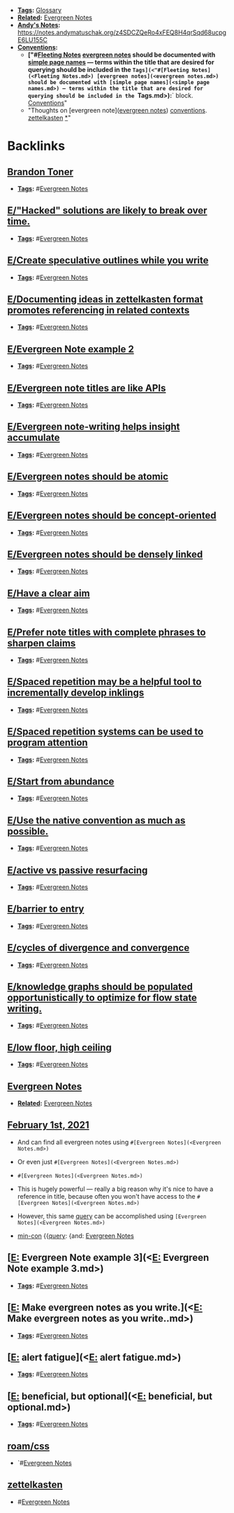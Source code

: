 - **[Tags](<Tags.md>):** [Glossary](<Glossary.md>)
- **[Related](<Related.md>):** [Evergreen Notes](<Evergreen Notes.md>)
- **[Andy's Notes](<Andy's Notes.md>):** https://notes.andymatuschak.org/z4SDCZQeRo4xFEQ8H4qrSqd68ucpgE6LU155C
- **[Conventions](<Conventions.md>):**
    - **["#[Fleeting Notes](<Fleeting Notes.md>) [evergreen notes](<evergreen notes.md>) should be documented with [simple page names](<simple page names.md>) — terms within the title that are desired for querying should be included in the `Tags](<"#[Fleeting Notes](<Fleeting Notes.md>) [evergreen notes](<evergreen notes.md>) should be documented with [simple page names](<simple page names.md>) — terms within the title that are desired for querying should be included in the `Tags.md>):**` block. [Conventions](<Conventions.md>)"
    - "Thoughts on [evergreen note]([evergreen notes](<evergreen notes.md>)) [conventions]([Conventions](<Conventions.md>)). [zettelkasten](<zettelkasten.md>) [*]([Bookmarks](<Bookmarks.md>))"

# Backlinks
## [Brandon Toner](<Brandon Toner.md>)
- **[Tags](<Tags.md>):** #[Evergreen Notes](<Evergreen Notes.md>)

## [E/"Hacked" solutions are likely to break over time.](<E/"Hacked" solutions are likely to break over time..md>)
- **[Tags](<Tags.md>):** #[Evergreen Notes](<Evergreen Notes.md>)

## [E/Create speculative outlines while you write](<E/Create speculative outlines while you write.md>)
- **[Tags](<Tags.md>):** #[Evergreen Notes](<Evergreen Notes.md>)

## [E/Documenting ideas in zettelkasten format promotes referencing in related contexts](<E/Documenting ideas in zettelkasten format promotes referencing in related contexts.md>)
- **[Tags](<Tags.md>):** #[Evergreen Notes](<Evergreen Notes.md>)

## [E/Evergreen Note example 2](<E/Evergreen Note example 2.md>)
- **[Tags](<Tags.md>):** #[Evergreen Notes](<Evergreen Notes.md>)

## [E/Evergreen note titles are like APIs](<E/Evergreen note titles are like APIs.md>)
- **[Tags](<Tags.md>):** #[Evergreen Notes](<Evergreen Notes.md>)

## [E/Evergreen note-writing helps insight accumulate](<E/Evergreen note-writing helps insight accumulate.md>)
- **[Tags](<Tags.md>):** #[Evergreen Notes](<Evergreen Notes.md>)

## [E/Evergreen notes should be atomic](<E/Evergreen notes should be atomic.md>)
- **[Tags](<Tags.md>):** #[Evergreen Notes](<Evergreen Notes.md>)

## [E/Evergreen notes should be concept-oriented](<E/Evergreen notes should be concept-oriented.md>)
- **[Tags](<Tags.md>):** #[Evergreen Notes](<Evergreen Notes.md>)

## [E/Evergreen notes should be densely linked](<E/Evergreen notes should be densely linked.md>)
- **[Tags](<Tags.md>):** #[Evergreen Notes](<Evergreen Notes.md>)

## [E/Have a clear aim](<E/Have a clear aim.md>)
- **[Tags](<Tags.md>):** #[Evergreen Notes](<Evergreen Notes.md>)

## [E/Prefer note titles with complete phrases to sharpen claims](<E/Prefer note titles with complete phrases to sharpen claims.md>)
- **[Tags](<Tags.md>):** #[Evergreen Notes](<Evergreen Notes.md>)

## [E/Spaced repetition may be a helpful tool to incrementally develop inklings](<E/Spaced repetition may be a helpful tool to incrementally develop inklings.md>)
- **[Tags](<Tags.md>):** #[Evergreen Notes](<Evergreen Notes.md>)

## [E/Spaced repetition systems can be used to program attention](<E/Spaced repetition systems can be used to program attention.md>)
- **[Tags](<Tags.md>):** #[Evergreen Notes](<Evergreen Notes.md>)

## [E/Start from abundance](<E/Start from abundance.md>)
- **[Tags](<Tags.md>):** #[Evergreen Notes](<Evergreen Notes.md>)

## [E/Use the native convention as much as possible.](<E/Use the native convention as much as possible..md>)
- **[Tags](<Tags.md>):** #[Evergreen Notes](<Evergreen Notes.md>)

## [E/active vs passive resurfacing](<E/active vs passive resurfacing.md>)
- **[Tags](<Tags.md>):** #[Evergreen Notes](<Evergreen Notes.md>)

## [E/barrier to entry](<E/barrier to entry.md>)
- **[Tags](<Tags.md>):** #[Evergreen Notes](<Evergreen Notes.md>)

## [E/cycles of divergence and convergence](<E/cycles of divergence and convergence.md>)
- **[Tags](<Tags.md>):** #[Evergreen Notes](<Evergreen Notes.md>)

## [E/knowledge graphs should be populated opportunistically to optimize for flow state writing.](<E/knowledge graphs should be populated opportunistically to optimize for flow state writing..md>)
- **[Tags](<Tags.md>):** #[Evergreen Notes](<Evergreen Notes.md>)

## [E/low floor, high ceiling](<E/low floor, high ceiling.md>)
- **[Tags](<Tags.md>):** #[Evergreen Notes](<Evergreen Notes.md>)

## [Evergreen Notes](<Evergreen Notes.md>)
- **[Related](<Related.md>):** [Evergreen Notes](<Evergreen Notes.md>)

## [February 1st, 2021](<February 1st, 2021.md>)
- And can find all evergreen notes using `#[Evergreen Notes](<Evergreen Notes.md>)`

- Or even just `#[Evergreen Notes](<Evergreen Notes.md>)`

- `#[Evergreen Notes](<Evergreen Notes.md>)`

- This is hugely powerful — really a big reason why it's nice to have a reference in title, because often you won't have access to the `#[Evergreen Notes](<Evergreen Notes.md>)`

- However, this same [query](((NrGcnTXDx))) can be accomplished using `[Evergreen Notes](<Evergreen Notes.md>)`

- [min-con](<min-con.md>) {{[query](<query.md>): {and: [Evergreen Notes](<Evergreen Notes.md>)

## [[E:](<[E:.md>) Evergreen Note example 3](<[E:](<E:.md>) Evergreen Note example 3.md>)
- **[Tags](<Tags.md>):** #[Evergreen Notes](<Evergreen Notes.md>)

## [[E:](<[E:.md>) Make evergreen notes as you write.](<[E:](<E:.md>) Make evergreen notes as you write..md>)
- **[Tags](<Tags.md>):** #[Evergreen Notes](<Evergreen Notes.md>)

## [[E:](<[E:.md>) alert fatigue](<[E:](<E:.md>) alert fatigue.md>)
- **[Tags](<Tags.md>):** #[Evergreen Notes](<Evergreen Notes.md>)

## [[E:](<[E:.md>) beneficial, but optional](<[E:](<E:.md>) beneficial, but optional.md>)
- **[Tags](<Tags.md>):** #[Evergreen Notes](<Evergreen Notes.md>)

## [roam/css](<roam/css.md>)
- `#[Evergreen Notes](<Evergreen Notes.md>)

## [zettelkasten](<zettelkasten.md>)
- #[Evergreen Notes](<Evergreen Notes.md>)

